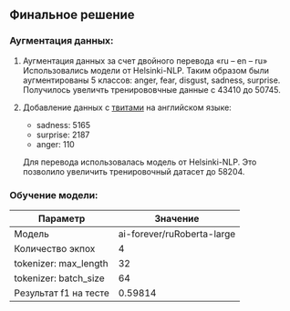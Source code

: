 ## Финальное решение

### Аугментация данных:
1. Аугментация данных за счет двойного перевода «ru – en – ru» Использовались модели от Helsinki-NLP. Таким образом были аугментированы 5 классов: anger, fear, disgust, sadness, surprise. Получилось увеличть тренирововчные данные с 43410 до 50745.
2. Добавление данных с [твитами](https://www.kaggle.com/datasets/pashupatigupta/emotion-detection-from-text) на английском языке:

   - sadness: 5165
   - surprise: 2187
   - anger: 110
   
   Для перевода использовалась модель от Helsinki-NLP. Это позволило увеличить тренировочный датасет до 58204.

### Обучение модели:
 Параметр | Значение |
|----------|-----------|
Модель| ai-forever/ruRoberta-large
Количество экпох | 4
tokenizer: max_length | 32
tokenizer: batch_size | 64
Результат f1 на тесте | 0.59814
